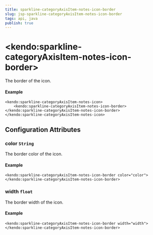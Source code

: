 ```yaml
---
title: sparkline-categoryAxisItem-notes-icon-border
slug: jsp-sparkline-categoryAxisItem-notes-icon-border
tags: api, java
publish: true
---
```


# \<kendo:sparkline-categoryAxisItem-notes-icon-border\>

The border of the icon.

#### Example
    <kendo:sparkline-categoryAxisItem-notes-icon>
        <kendo:sparkline-categoryAxisItem-notes-icon-border></kendo:sparkline-categoryAxisItem-notes-icon-border>
    </kendo:sparkline-categoryAxisItem-notes-icon>

## Configuration Attributes

### color `String`

The border color of the icon.

#### Example
    <kendo:sparkline-categoryAxisItem-notes-icon-border color="color">
    </kendo:sparkline-categoryAxisItem-notes-icon-border>

### width `float`

The border width of the icon.

#### Example
    <kendo:sparkline-categoryAxisItem-notes-icon-border width="width">
    </kendo:sparkline-categoryAxisItem-notes-icon-border>

